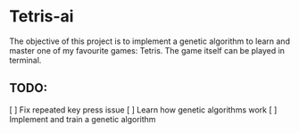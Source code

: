 # Tetris-ai

The objective of this project is to implement a genetic algorithm to learn and master one of my favourite games: Tetris.
The game itself can be played in terminal.

## TODO:
[ ] Fix repeated key press issue
[ ] Learn how genetic algorithms work 
[ ] Implement and train a genetic algorithm
